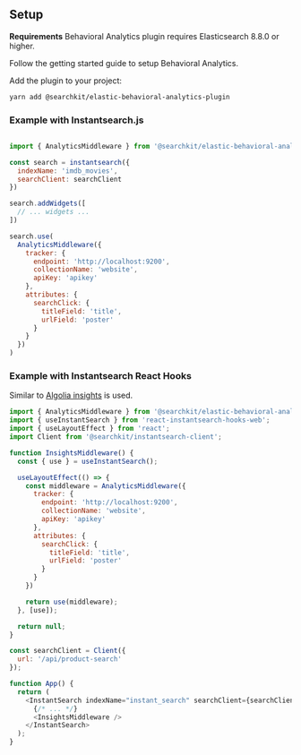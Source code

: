 
## Setup

**Requirements**
Behavioral Analytics plugin requires Elasticsearch 8.8.0 or higher.

Follow the getting started guide to setup Behavioral Analytics.  

Add the plugin to your project:

```bash
yarn add @searchkit/elastic-behavioral-analytics-plugin
```

### Example with Instantsearch.js

```js

import { AnalyticsMiddleware } from '@searchkit/elastic-behavioral-analytics-plugin'

const search = instantsearch({
  indexName: 'imdb_movies',
  searchClient: searchClient
})

search.addWidgets([
  // ... widgets ...
])

search.use(
  AnalyticsMiddleware({
    tracker: {
      endpoint: 'http://localhost:9200',
      collectionName: 'website',
      apiKey: 'apikey'
    },
    attributes: {
      searchClick: {
        titleField: 'title',
        urlField: 'poster'
      }
    }
  })
)
```

### Example with Instantsearch React Hooks

Similar to [Algolia insights](https://www.algolia.com/doc/api-reference/widgets/insights/react-hooks/#examples) is used.

```js
import { AnalyticsMiddleware } from '@searchkit/elastic-behavioral-analytics-plugin'
import { useInstantSearch } from 'react-instantsearch-hooks-web';
import { useLayoutEffect } from 'react';
import Client from '@searchkit/instantsearch-client'; 

function InsightsMiddleware() {
  const { use } = useInstantSearch();

  useLayoutEffect(() => {
    const middleware = AnalyticsMiddleware({
      tracker: {
        endpoint: 'http://localhost:9200',
        collectionName: 'website',
        apiKey: 'apikey'
      },
      attributes: {
        searchClick: {
          titleField: 'title',
          urlField: 'poster'
        }
      }
    })

    return use(middleware);
  }, [use]);

  return null;
}

const searchClient = Client({
  url: '/api/product-search'
});

function App() {
  return (
    <InstantSearch indexName="instant_search" searchClient={searchClient}>
      {/* ... */}
      <InsightsMiddleware />
    </InstantSearch>
  );
}
```
